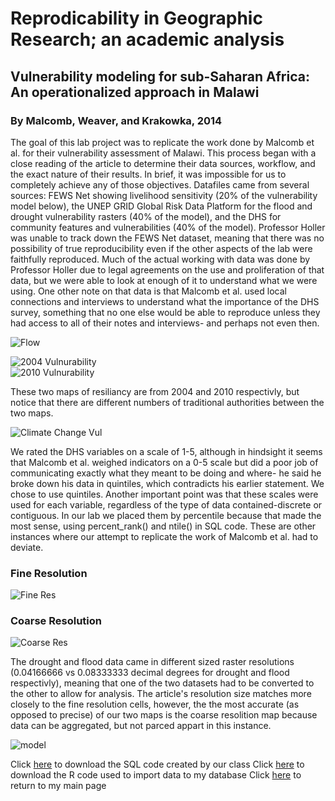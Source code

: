# Reprodicability in Geographic Research; an academic analysis
## Vulnerability modeling for sub-Saharan Africa: An operationalized approach in Malawi
### By Malcomb, Weaver, and Krakowka, 2014

The goal of this lab project was to replicate the work done by Malcomb et al. for their vulnerability assessment of Malawi. This process began with a close reading of the article to determine their data sources, workflow, and the exact nature of their results. In brief, it was impossible for us to completely achieve any of those objectives. Datafiles came from several sources: FEWS Net showing livelihood sensitivity (20% of the vulnerability model below), the UNEP GRID Global Risk Data Platform for the flood and drought vulnerability rasters (40% of the model), and the DHS for community features and vulnerabilities (40% of the model). Professor Holler was unable to track down the FEWS Net dataset, meaning that there was no possibility of true reproducibility even if the other aspects of the lab were faithfully reproduced. Much of the actual working with data was done by Professor Holler due to legal agreements on the use and proliferation of that data, but we were able to look at enough of it to understand what we were using. One other note on that data is that Malcomb et al. used local connections and interviews to understand what the importance of the DHS survey, something that no one else would be able to reproduce unless they had access to all of their notes and interviews- and perhaps not even then.

![Flow](Flow.PNG)


![2004 Vulnurability](MalcombRes.PNG) 	
![2010 Vulnurability](MalcombRes2010.PNG)

These two maps of resiliancy are from 2004 and 2010 respectivly, but notice that there are different numbers of traditional authorities between the two maps.

![Climate Change Vul](MalcombCC.PNG)

We rated the DHS variables on a scale of 1-5, although in hindsight it seems that Malcomb et al. weighed indicators on a 0-5 scale but did a poor job of communicating exactly what they meant to be doing and where- he said he broke down his data in quintiles, which contradicts his earlier statement. We chose to use quintiles. Another important point was that these scales were used for each variable, regardless of the type of data contained-discrete or contiguous. In our lab we placed them by percentile because that made the most sense, using percent_rank() and ntile() in SQL code. These are other instances where our attempt to replicate the work of Malcomb et al. had to deviate.

### Fine Resolution
![Fine Res](Finepic3.png)

### Coarse Resolution
![Coarse Res](Coarsepic3.png)

The drought and flood data came in different sized raster resolutions (0.04166666 vs 0.08333333 decimal degrees for drought and flood respectivly), meaning that one of the two datasets had to be converted to the other to allow for analysis. The article's resolution size matches more closely to the fine resolution cells, however, the the most accurate (as opposed to precise) of our two maps is the coarse resolition map because data can be aggregated, but not parced appart in this instance.

![model](model_vulnurability.PNG)

Click [here](vulnerabilitySQL.sql) to download the SQL code created by our class
Click [here](rupload.r) to download the R code used to import data to my database
Click [here](index.md) to return to my main page
